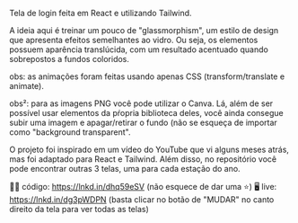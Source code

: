Tela de login feita em React e utilizando Tailwind.

A ideia aqui é treinar um pouco de "glassmorphism", um estilo de design que apresenta efeitos semelhantes ao vidro. Ou seja, os elementos possuem aparência translúcida, com um resultado acentuado quando sobrepostos a fundos coloridos.

obs: as animações foram feitas usando apenas CSS (transform/translate e animate).

obs²: para as imagens PNG você pode utilizar o Canva. Lá, além de ser possível usar elementos da pŕopria biblioteca deles, você ainda consegue subir uma imagem e apagar/retirar o fundo (não se esqueça de importar como "background transparent".

O projeto foi inspirado em um vídeo do YouTube que vi alguns meses atrás, mas foi adaptado para React e Tailwind. Além disso, no repositório você pode encontrar outras 3 telas, uma para cada estação do ano.

👩‍💻 código: https://lnkd.in/dhq59eSV (não esquece de dar uma ⭐)
🖥 live: https://lnkd.in/dg3pWDPN (basta clicar no botão de "MUDAR" no canto direito da tela para ver todas as telas)
